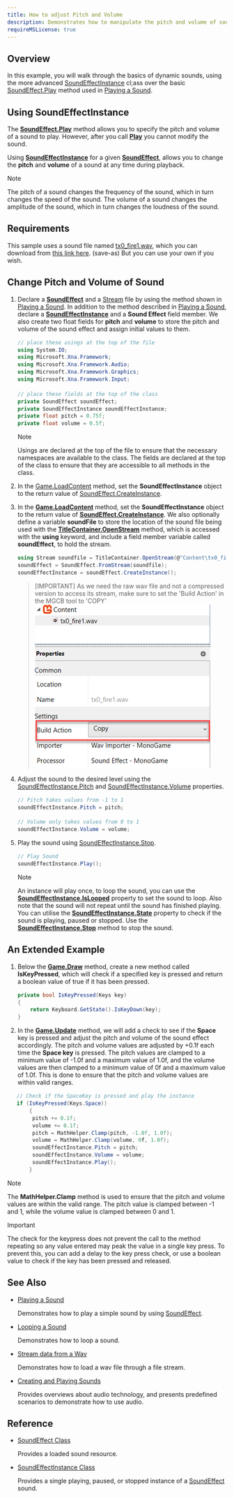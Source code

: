 ```yaml
---
title: How to adjust Pitch and Volume
description: Demonstrates how to manipulate the pitch and volume of sound effects as they play.
requireMSLicense: true
---
```


## Overview

In this example, you will walk through the basics of dynamic sounds, using the more advanced [SoundEffectInstance](xref:Microsoft.Xna.Framework.Audio.SoundEffectInstance) cl;ass over the basic [SoundEffect.Play](xref:Microsoft.Xna.Framework.Audio.SoundEffect.Play) method used in [Playing a Sound](HowTo_PlayASound.md).

## Using SoundEffectInstance

The **[SoundEffect.Play](xref:Microsoft.Xna.Framework.Audio.SoundEffect.Play)** method allows you to specify the pitch and volume of a sound to play. However, after you call **[Play](xref:Microsoft.Xna.Framework.Audio.SoundEffect.Play)** you cannot modify the sound. 

Using **[SoundEffectInstance](xref:Microsoft.Xna.Framework.Audio.SoundEffectInstance)** for a given **[SoundEffect](xref:Microsoft.Xna.Framework.Audio.SoundEffect)**, allows you to change the **pitch** and **volume** of a sound at any time during playback.

> [!NOTE]
> The pitch of a sound changes the frequency of the sound, which in turn changes the speed of the sound. The volume of a sound changes the amplitude of the sound, which in turn changes the loudness of the sound.

## Requirements

This sample uses a sound file named [tx0_fire1.wav](files/tx0_fire1.wav), which you can download from [this link here](files/tx0_fire1.wav). (save-as)
But you can use your own if you wish.

## Change Pitch and Volume of Sound

1. Declare a **[SoundEffect](xref:Microsoft.Xna.Framework.Audio.SoundEffect)** and a [Stream](http://msdn.microsoft.com/en-us/library/system.io.stream.aspx) file by using the method shown in [Playing a Sound](HowTo_PlayASound.md). In addition to the method described in [Playing a Sound](HowTo_PlayASound.md), declare a **[SoundEffectInstance](xref:Microsoft.Xna.Framework.Audio.SoundEffectInstance)** and a **Sound Effect** field member. We also create two float fields for **pitch** and **volume** to store the pitch and volume of the sound effect and assign initial values to them.

    ```csharp
    // place these usings at the top of the file
    using System.IO;
    using Microsoft.Xna.Framework;
    using Microsoft.Xna.Framework.Audio;
    using Microsoft.Xna.Framework.Graphics;
    using Microsoft.Xna.Framework.Input;

    // place these fields at the top of the class
    private SoundEffect soundEffect;
    private SoundEffectInstance soundEffectInstance;
    private float pitch = 0.75f;
    private float volume = 0.5f;
    ```

    > [!NOTE]
    > Usings are declared at the top of the file to ensure that the necessary namespaces are available to the class. The fields are declared at the top of the class to ensure that they are accessible to all methods in the class.

2. In the [Game.LoadContent](xref:Microsoft.Xna.Framework.Game.LoadContent) method, set the **SoundEffectInstance** object to the return value of [SoundEffect.CreateInstance](xref:Microsoft.Xna.Framework.Audio.SoundEffect.CreateInstance).

3. In the **[Game.LoadContent](xref:Microsoft.Xna.Framework.Game.LoadContent)** method, set the **SoundEffectInstance** object to the return value of **[SoundEffect.CreateInstance](xref:Microsoft.Xna.Framework.Audio.SoundEffect.CreateInstance)**. We also optionally define a variable **soundFile** to store the location of the sound file being used with the **[TitleContainer.OpenStream](xref:Microsoft.Xna.Framework.TitleContainer#Microsoft_Xna_Framework_TitleContainer_OpenStream_System_String_)** method, which is accessed with the  **using** keyword, and include a field member variable called **soundEffect**, to hold the stream.

    ```csharp
    using Stream soundfile = TitleContainer.OpenStream(@"Content\tx0_fire1.wav");
    soundEffect = SoundEffect.FromStream(soundfile);
    soundEffectInstance = soundEffect.CreateInstance();
    ```

    >[IMPORTANT]
    > As we need the raw wav file and not a compressed version to access its stream, make sure to set the 'Build Action' in the MGCB tool to 'COPY'
    > ![Copy build action](./images/set_wav_to_copy.png)

4. Adjust the sound to the desired level using the [SoundEffectInstance.Pitch](xref:Microsoft.Xna.Framework.Audio.SoundEffectInstance.Pitch) and [SoundEffectInstance.Volume](xref:Microsoft.Xna.Framework.Audio.SoundEffectInstance.Volume) properties.

    ```csharp
    // Pitch takes values from -1 to 1
    soundEffectInstance.Pitch = pitch;
    
    // Volume only takes values from 0 to 1
    soundEffectInstance.Volume = volume;
    ```

5. Play the sound using [SoundEffectInstance.Stop](xref:Microsoft.Xna.Framework.Audio.SoundEffectInstance.Play).

    ```csharp
    // Play Sound
    soundEffectInstance.Play();
    ```

     > [!NOTE]
     > An instance will play once, to loop the sound, you can use the **[SoundEffectInstance.IsLooped](xref:Microsoft.Xna.Framework.Audio.SoundEffectInstance.IsLooped)** property to set the sound to loop. Also note that the sound will not repeat until the sound has finished playing. You can utilise the **[SoundEffectInstance.State](xref:Microsoft.Xna.Framework.Audio.SoundEffectInstance.State)** property to check if the sound is playing, paused or stopped. Use the **[SoundEffectInstance.Stop](xref:Microsoft.Xna.Framework.Audio.SoundEffectInstance.Stop)** method to stop the sound.

## An Extended Example

 1. Below the **[Game.Draw](xref:Microsoft.Xna.Framework.Game#Microsoft_Xna_Framework_Game_Draw_Microsoft_Xna_Framework_GameTime_)** method, create a new method called **IsKeyPressed**, which will check if a specified key is pressed and return a boolean value of true if it has been pressed.

    ```csharp
    private bool IsKeyPressed(Keys key)
    {
        return Keyboard.GetState().IsKeyDown(key);
    }
     ```

 2. In the **[Game.Update](xref:Microsoft.Xna.Framework.Game#Microsoft_Xna_Framework_Game_Update_Microsoft_Xna_Framework_GameTime_)** method, we will add a check to see if the **Space** key is pressed and adjust the pitch and volume of the sound effect accordingly. The pitch and volume values are adjusted by +0.1f each time the **Space key** is pressed. The pitch values are clamped to a minimum value of -1.0f and a maximum value of 1.0f, and the volume values are then clamped to a minimum value of 0f and a maximum value of 1.0f. This is done to ensure that the pitch and volume values are within  valid ranges.

 ```csharp
    // Check if the SpaceKey is pressed and play the instance
    if (IsKeyPressed(Keys.Space))
        {
         pitch += 0.1f;
         volume += 0.1f;
         pitch = MathHelper.Clamp(pitch, -1.0f, 1.0f);
         volume = MathHelper.Clamp(volume, 0f, 1.0f);
         soundEffectInstance.Pitch = pitch;
         soundEffectInstance.Volume = volume;
         soundEffectInstance.Play();
        }
 ```

 > [!NOTE]
 > The **MathHelper.Clamp** method is used to ensure that the pitch and volume values are within the valid range. The pitch value is clamped between -1 and 1, while the volume value is clamped between 0 and 1.

 > [!IMPORTANT]
 > The check for the keypress does not prevent the call to the method repeating so any value entered may peak the value in a single key press. To prevent this, you can add a delay to the key press check, or use a boolean value to check if the key has been pressed and released.

## See Also

* [Playing a Sound](HowTo_PlayASound.md)

  Demonstrates how to play a simple sound by using [SoundEffect](xref:Microsoft.Xna.Framework.Audio.SoundEffect).

* [Looping a Sound](HowTo_LoopASound.md)

  Demonstrates how to loop a sound.

* [Stream data from a Wav](HowTo_StreamDataFromWav.md)

  Demonstrates how to load a wav file through a file stream.

* [Creating and Playing Sounds](../../whatis/WhatIs_Audio.md)

  Provides overviews about audio technology, and presents predefined scenarios to demonstrate how to use audio.

## Reference

* [SoundEffect Class](xref:Microsoft.Xna.Framework.Audio.SoundEffect)

  Provides a loaded sound resource.

* [SoundEffectInstance Class](xref:Microsoft.Xna.Framework.Audio.SoundEffectInstance)

  Provides a single playing, paused, or stopped instance of a [SoundEffect](xref:Microsoft.Xna.Framework.Audio.SoundEffect) sound.
